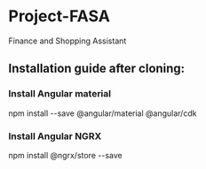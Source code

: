 # Project-FASA

Finance and Shopping Assistant

## Installation guide after cloning:

### Install Angular material
  npm install --save @angular/material @angular/cdk
  
### Install Angular NGRX
  npm install @ngrx/store --save
